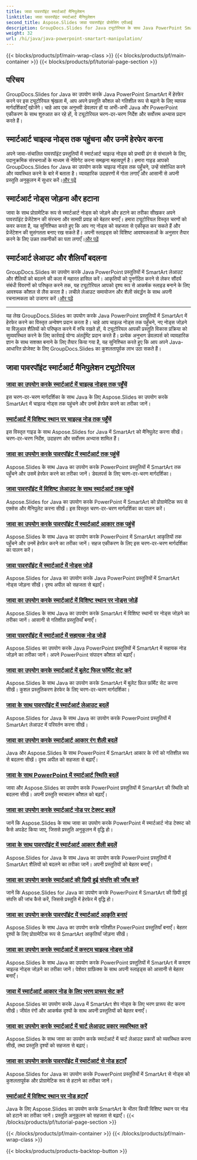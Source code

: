```yaml
---
title: जावा पावरपॉइंट स्मार्टआर्ट मैनिपुलेशन
linktitle: जावा पावरपॉइंट स्मार्टआर्ट मैनिपुलेशन
second_title: Aspose.Slides जावा पावरपॉइंट प्रोसेसिंग एपीआई
description: GroupDocs.Slides for Java ट्यूटोरियल के साथ Java PowerPoint SmartArt को प्रभावी ढंग से मैनिपुलेट करना सीखें। चाइल्ड नोड्स तक पहुँचें, नोड्स जोड़ें, लेआउट बदलें, और बहुत कुछ!
weight: 32
url: /hi/java/java-powerpoint-smartart-manipulation/
---
```


{{< blocks/products/pf/main-wrap-class >}}
{{< blocks/products/pf/main-container >}}
{{< blocks/products/pf/tutorial-page-section >}}


## परिचय

GroupDocs.Slides for Java का उपयोग करके Java PowerPoint SmartArt में हेरफेर करने पर इस ट्यूटोरियल श्रृंखला में, आप अपने प्रस्तुति कौशल को गतिशील रूप से बढ़ाने के लिए व्यापक मार्गदर्शिकाएँ खोजेंगे। चाहे आप एक अनुभवी डेवलपर हों या अभी-अभी Java और PowerPoint एकीकरण के साथ शुरुआत कर रहे हों, ये ट्यूटोरियल चरण-दर-चरण निर्देश और सर्वोत्तम अभ्यास प्रदान करते हैं।

## स्मार्टआर्ट चाइल्ड नोड्स तक पहुंचना और उनमें हेरफेर करना

 अपने जावा-संचालित पावरपॉइंट प्रस्तुतियों में स्मार्टआर्ट चाइल्ड नोड्स को प्रभावी ढंग से संभालने के लिए, पदानुक्रमिक संरचनाओं के माध्यम से नेविगेट करना समझना महत्वपूर्ण है। हमारा गाइड आपको GroupDocs.Slides for Java का उपयोग करके चाइल्ड नोड्स तक पहुँचने, उन्हें संशोधित करने और व्यवस्थित करने के बारे में बताता है। व्यावहारिक उदाहरणों में गोता लगाएँ और आसानी से अपनी प्रस्तुति अनुकूलन में सुधार करें।[और पढ़ें](./access-child-nodes-smartart-java/)

## स्मार्टआर्ट नोड्स जोड़ना और हटाना

जावा के साथ प्रोग्रामेटिक रूप से स्मार्टआर्ट नोड्स को जोड़ने और हटाने का तरीका सीखकर अपने पावरपॉइंट प्रेजेंटेशन की संरचना और सामग्री प्रवाह को बेहतर बनाएँ। हमारा ट्यूटोरियल विस्तृत चरणों को कवर करता है, यह सुनिश्चित करते हुए कि आप नए नोड्स को सहजता से एकीकृत कर सकते हैं और प्रेजेंटेशन की सुसंगतता बनाए रख सकते हैं। अपनी स्लाइड्स को विशिष्ट आवश्यकताओं के अनुसार तैयार करने के लिए उन्नत तकनीकों का पता लगाएँ।[और पढ़ें](./add-nodes-smartart-java-powerpoint/)

## स्मार्टआर्ट लेआउट और शैलियाँ बदलना

 GroupDocs.Slides का उपयोग करके Java PowerPoint प्रस्तुतियों में SmartArt लेआउट और शैलियों को बदलने की कला में महारत हासिल करें। आकृतियों को पुनर्गठित करने से लेकर सौंदर्य संबंधी विवरणों को परिष्कृत करने तक, यह ट्यूटोरियल आपको दृश्य रूप से आकर्षक स्लाइड बनाने के लिए आवश्यक कौशल से लैस करता है। लचीले लेआउट समायोजन और शैली संवर्द्धन के साथ अपनी रचनात्मकता को उजागर करें।[और पढ़ें](./change-smartart-layout-powerpoint-java/)

---

यह लेख GroupDocs.Slides का उपयोग करके Java PowerPoint प्रस्तुतियों में SmartArt में हेरफेर करने का विस्तृत अन्वेषण प्रदान करता है। चाहे आप चाइल्ड नोड्स तक पहुँचने, नए नोड्स जोड़ने या विज़ुअल शैलियों को परिष्कृत करने में रुचि रखते हों, ये ट्यूटोरियल आपकी प्रस्तुति विकास प्रक्रिया को सुव्यवस्थित करने के लिए कार्रवाई योग्य अंतर्दृष्टि प्रदान करते हैं। प्रत्येक अनुभाग डेवलपर्स को व्यावहारिक ज्ञान के साथ सशक्त बनाने के लिए तैयार किया गया है, यह सुनिश्चित करते हुए कि आप अपने Java-आधारित प्रोजेक्ट के लिए GroupDocs.Slides का कुशलतापूर्वक लाभ उठा सकते हैं।

## जावा पावरपॉइंट स्मार्टआर्ट मैनिपुलेशन ट्यूटोरियल
### [जावा का उपयोग करके स्मार्टआर्ट में चाइल्ड नोड्स तक पहुँचें](./access-child-nodes-smartart-java/)
इस चरण-दर-चरण मार्गदर्शिका के साथ Java के लिए Aspose.Slides का उपयोग करके SmartArt में चाइल्ड नोड्स तक पहुंचने और उनमें हेरफेर करने का तरीका जानें।
### [स्मार्टआर्ट में विशिष्ट स्थान पर चाइल्ड नोड तक पहुँचें](./access-child-node-specific-position-smartart-java/)
इस विस्तृत गाइड के साथ Aspose.Slides for Java में SmartArt को मैनिपुलेट करना सीखें। चरण-दर-चरण निर्देश, उदाहरण और सर्वोत्तम अभ्यास शामिल हैं।
### [जावा का उपयोग करके पावरपॉइंट में स्मार्टआर्ट तक पहुंचें](./access-smartart-powerpoint-java/)
Aspose.Slides के साथ Java का उपयोग करके PowerPoint प्रस्तुतियों में SmartArt तक पहुँचने और उसमें हेरफेर करने का तरीका जानें। डेवलपर्स के लिए चरण-दर-चरण मार्गदर्शिका।
### [जावा पावरपॉइंट में विशिष्ट लेआउट के साथ स्मार्टआर्ट तक पहुंचें](./access-smartart-specific-layout-java-powerpoint/)
Aspose.Slides for Java का उपयोग करके PowerPoint में SmartArt को प्रोग्रामेटिक रूप से एक्सेस और मैनिपुलेट करना सीखें। इस विस्तृत चरण-दर-चरण मार्गदर्शिका का पालन करें।
### [जावा का उपयोग करके पावरपॉइंट में स्मार्टआर्ट आकार तक पहुंचें](./access-smartart-shape-powerpoint-java/)
Aspose.Slides के साथ Java का उपयोग करके PowerPoint में SmartArt आकृतियों तक पहुँचने और उनमें हेरफेर करने का तरीका जानें। सहज एकीकरण के लिए इस चरण-दर-चरण मार्गदर्शिका का पालन करें।
### [जावा पावरपॉइंट में स्मार्टआर्ट में नोड्स जोड़ें](./add-nodes-smartart-java-powerpoint/)
Aspose.Slides for Java का उपयोग करके Java PowerPoint प्रस्तुतियों में SmartArt नोड्स जोड़ना सीखें। दृश्य अपील को सहजता से बढ़ाएँ।
### [जावा का उपयोग करके स्मार्टआर्ट में विशिष्ट स्थान पर नोड्स जोड़ें](./add-nodes-specific-position-smartart-java/)
Aspose.Slides के साथ Java का उपयोग करके SmartArt में विशिष्ट स्थानों पर नोड्स जोड़ने का तरीका जानें। आसानी से गतिशील प्रस्तुतियाँ बनाएँ।
### [जावा पावरपॉइंट में स्मार्टआर्ट में सहायक नोड जोड़ें](./add-assistant-node-smartart-java-powerpoint/)
Aspose.Slides का उपयोग करके Java PowerPoint प्रस्तुतियों में SmartArt में सहायक नोड जोड़ने का तरीका जानें। अपने PowerPoint संपादन कौशल को बढ़ाएँ।
### [जावा का उपयोग करके स्मार्टआर्ट में बुलेट फिल फॉर्मेट सेट करें](./set-bullet-fill-format-smartart-java/)
Aspose.Slides के साथ Java का उपयोग करके SmartArt में बुलेट फ़िल फ़ॉर्मेट सेट करना सीखें। कुशल प्रस्तुतिकरण हेरफेर के लिए चरण-दर-चरण मार्गदर्शिका।
### [जावा के साथ पावरपॉइंट में स्मार्टआर्ट लेआउट बदलें](./change-smartart-layout-powerpoint-java/)
Aspose.Slides for Java के साथ Java का उपयोग करके PowerPoint प्रस्तुतियों में SmartArt लेआउट में परिवर्तन करना सीखें।
### [जावा का उपयोग करके स्मार्टआर्ट आकार रंग शैली बदलें](./change-smartart-shape-color-style-java/)
Java और Aspose.Slides के साथ PowerPoint में SmartArt आकार के रंगों को गतिशील रूप से बदलना सीखें। दृश्य अपील को सहजता से बढ़ाएँ।
### [जावा के साथ PowerPoint में स्मार्टआर्ट स्थिति बदलें](./change-smartart-state-powerpoint-java/)
जावा और Aspose.Slides का उपयोग करके PowerPoint प्रस्तुतियों में SmartArt की स्थिति को बदलना सीखें। अपनी प्रस्तुति स्वचालन कौशल को बढ़ाएँ।
### [जावा का उपयोग करके स्मार्टआर्ट नोड पर टेक्स्ट बदलें](./change-text-smartart-node-java/)
जानें कि Aspose.Slides के साथ जावा का उपयोग करके PowerPoint में स्मार्टआर्ट नोड टेक्स्ट को कैसे अपडेट किया जाए, जिससे प्रस्तुति अनुकूलन में वृद्धि हो।
### [जावा के साथ पावरपॉइंट में स्मार्टआर्ट आकार शैली बदलें](./change-smartart-shape-style-powerpoint-java/)
Aspose.Slides for Java के साथ Java का उपयोग करके PowerPoint प्रस्तुतियों में SmartArt शैलियों को बदलने का तरीका जानें। अपनी प्रस्तुतियों को बेहतर बनाएँ।
### [जावा का उपयोग करके स्मार्टआर्ट की छिपी हुई संपत्ति की जाँच करें](./check-smartart-hidden-property-java/)
जानें कि Aspose.Slides for Java का उपयोग करके PowerPoint में SmartArt की छिपी हुई संपत्ति की जांच कैसे करें, जिससे प्रस्तुति में हेरफेर में वृद्धि हो।
### [जावा का उपयोग करके पावरपॉइंट में स्मार्टआर्ट आकृति बनाएं](./create-smartart-shape-powerpoint-java/)
Aspose.Slides के साथ Java का उपयोग करके गतिशील PowerPoint प्रस्तुतियाँ बनाएँ। बेहतर दृश्यों के लिए प्रोग्रामेटिक रूप से SmartArt आकृतियाँ जोड़ना सीखें।
### [जावा का उपयोग करके स्मार्टआर्ट में कस्टम चाइल्ड नोड्स जोड़ें](./add-custom-child-nodes-smartart-java/)
Aspose.Slides के साथ Java का उपयोग करके PowerPoint प्रस्तुतियों में SmartArt में कस्टम चाइल्ड नोड्स जोड़ने का तरीका जानें। पेशेवर ग्राफ़िक्स के साथ अपनी स्लाइड्स को आसानी से बेहतर बनाएँ।
### [जावा में स्मार्टआर्ट आकार नोड के लिए भरण प्रारूप सेट करें](./set-fill-format-smartart-shape-node-java/)
Aspose.Slides का उपयोग करके Java में SmartArt शेप नोड्स के लिए भरण प्रारूप सेट करना सीखें। जीवंत रंगों और आकर्षक दृश्यों के साथ अपनी प्रस्तुतियों को बेहतर बनाएँ।
### [जावा का उपयोग करके स्मार्टआर्ट में चार्ट लेआउट प्रकार व्यवस्थित करें](./organize-chart-layout-type-smartart-java/)
Aspose.Slides के साथ जावा का उपयोग करके स्मार्टआर्ट में चार्ट लेआउट प्रकारों को व्यवस्थित करना सीखें, तथा प्रस्तुति दृश्यों को सहजता से बढ़ाएं।
### [जावा का उपयोग करके पावरपॉइंट में स्मार्टआर्ट से नोड हटाएँ](./remove-node-smartart-powerpoint-java/)
Aspose.Slides for Java का उपयोग करके PowerPoint प्रस्तुतियों में SmartArt से नोड्स को कुशलतापूर्वक और प्रोग्रामेटिक रूप से हटाने का तरीका जानें।
### [स्मार्टआर्ट में विशिष्ट स्थान पर नोड हटाएँ](./remove-node-specific-position-smartart-java/)
Java के लिए Aspose.Slides का उपयोग करके SmartArt के भीतर किसी विशिष्ट स्थान पर नोड को हटाने का तरीका जानें। प्रस्तुति अनुकूलन को सहजता से बढ़ाएँ।
{{< /blocks/products/pf/tutorial-page-section >}}

{{< /blocks/products/pf/main-container >}}
{{< /blocks/products/pf/main-wrap-class >}}

{{< blocks/products/products-backtop-button >}}
